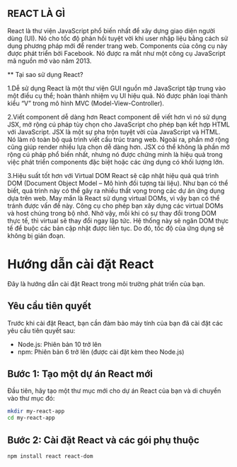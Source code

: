 ## REACT LÀ GÌ
React là thư viện JavaScript phổ biến nhất để xây dựng giao diện người dùng (UI). Nó cho tốc độ phản hồi tuyệt vời khi user nhập liệu bằng cách sử dụng phương pháp mới để render trang web.
Components của công cụ này được phát triển bởi Facebook. Nó được ra mắt như một công cụ JavaScript mã nguồn mở vào năm 2013.

** Tại sao sử dụng React?

1.Dễ sử dụng
React là một thư viện GUI nguồn mở JavaScript tập trung vào một điều cụ thể; hoàn thành nhiệm vụ UI hiệu quả. Nó được phân loại thành kiểu “V” trong mô hình MVC (Model-View-Controller).

2.Viết component dễ dàng hơn
React component dễ viết hơn vì nó sử dụng JSX, mở rộng cú pháp tùy chọn cho JavaScript cho phép bạn kết hợp HTML với JavaScript.
JSX là một sự pha trộn tuyệt vời của JavaScript và HTML. Nó làm rõ toàn bộ quá trình viết cấu trúc trang web. Ngoài ra, phần mở rộng cũng giúp render nhiều lựa chọn dễ dàng hơn.
JSX có thể không là phần mở rộng cú pháp phổ biến nhất, nhưng nó được chứng minh là hiệu quả trong việc phát triển components đặc biệt hoặc các ứng dụng có khối lượng lớn.

3.Hiệu suất tốt hơn với Virtual DOM
React sẽ cập nhật hiệu quả quá trình DOM (Document Object Model – Mô hình đối tượng tài liệu). Như bạn có thể biết, quá trình này có thể gây ra nhiều thất vọng trong các dự án ứng dụng dựa trên web. May mắn là React sử dụng virtual DOMs, vì vậy bạn có thể tránh được vấn đề này.
Công cụ cho phép bạn xây dựng các virtual DOMs và host chúng trong bộ nhớ. Nhờ vậy, mỗi khi có sự thay đổi trong DOM thực tế, thì virtual sẽ thay đổi ngay lập tức.
Hệ thống này sẽ ngăn DOM thực tế để buộc các bản cập nhật được liên tục. Do đó, tốc độ của ứng dụng sẽ không bị gián đoạn.


# Hướng dẫn cài đặt React
Đây là hướng dẫn cài đặt React trong môi trường phát triển của bạn.

## Yêu cầu tiên quyết
Trước khi cài đặt React, bạn cần đảm bảo máy tính của bạn đã cài đặt các yêu cầu tiên quyết sau:
- Node.js: Phiên bản 10 trở lên
- npm: Phiên bản 6 trở lên (được cài đặt kèm theo Node.js)

## Bước 1: Tạo một dự án React mới
Đầu tiên, hãy tạo một thư mục mới cho dự án React của bạn và di chuyển vào thư mục đó:
```bash
mkdir my-react-app
cd my-react-app
```
## Bước 2: Cài đặt React và các gói phụ thuộc
`npm install react react-dom`


